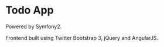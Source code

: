 Todo App
========================

Powered by Symfony2.

Frontend built using Twitter Bootstrap 3, jQuery and AngularJS.